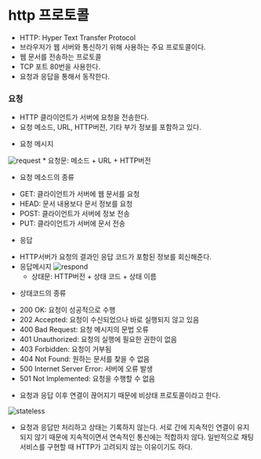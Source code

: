 # http 프로토콜

- HTTP: Hyper Text Transfer Protocol
- 브라우저가 웹 서버와 통신하기 위해 사용하는 주요 프로토콜이다.
- 웹 문서를 전송하는 프로토콜
- TCP 포트 80번을 사용한다.
- 요청과 응답을 통해서 동작한다.

### 요청
 *  HTTP 클라이언트가 서버에 요청을 전송한다.
 * 요청 메소드, URL, HTTP버전, 기타 부가 정보를 포함하고 있다.
- 요청 메시지

![request](C:/Users/Jeong/Desktop/request.png)
    * 요청문: 메소드 + URL + HTTP버전

- 요청 메소드의 종류
 * GET: 클라이언트가 서버에 웹 문서를 요청
 * HEAD: 문서 내용보다 문서 정보를 요청
 * POST: 클라이언트가 서버에 정보 전송
 * PUT: 클라이언트가 서버에 문서 전송

- 응답
* HTTP서버가 요청의 결과인 응답 코드가 포함된 정보를 회신해준다.
* 응답메시지
![respond](C:/Users/Jeong/Desktop/respond.png)
  * 상태문: HTTP버전 + 상태 코드 + 상태 이름

- 상태코드의 종류
 * 200 OK: 요청이 성공적으로 수행
 * 202 Accepted: 요청이 수신되었으나 바로 실행되지 않고 있음
 * 400 Bad Request: 요청 메시지의 문법 오류
 * 401 Unauthorized: 요청의 실행에 필요한 권한이 없음
 * 403 Forbidden: 요청이 거부됨
 * 404 Not Found: 원하는 문서를 찾을 수 없음
 * 500 Internet Server Error: 서버에 오류 발생
 * 501 Not Implemented: 요청을 수행할 수 없음

- 요청과 응답 이후 연결이 끊어지기 때문에 비상태 프로토콜이라고 한다.

![stateless](C:/Users/Jeong/Desktop/stateless.png)
- 요청과 응답만 처리하고 상태는 기록하지 않는다. 서로 간에 지속적인 연결이 유지되지 않기 때문에 지속적이면서 연속적인 통신에는 적합하지 않다. 일반적으로 채팅 서비스를 구현할 때 HTTP가 고려되지 않는 이유이기도 하다.
